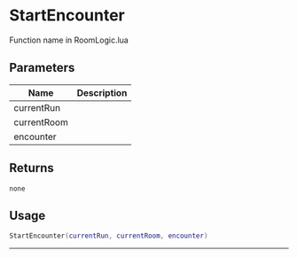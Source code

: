 # StartEncounter

Function name in RoomLogic.lua

## Parameters

| Name        | Description |
| ----------- | ----------- |
| currentRun  |             |
| currentRoom |             |
| encounter   |             |

## Returns

`none`

## Usage

```lua
StartEncounter(currentRun, currentRoom, encounter)
```

---
